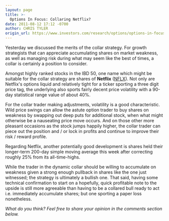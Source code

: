```yaml
---
layout: page
title: >-
  Options In Focus: Collaring Netflix?
date: 2011-08-12 17:12 -0700
author: CHRIS TYLER
origin_url: https://www.investors.com/research/options/options-in-focus-collaring-netflix/
---
```






Yesterday we discussed the merits of the collar strategy. For growth strategists that can appreciate accumulating shares on market weakness, as well as managing risk during what may seem like the best of times, a collar is certainly a position to consider.

  

Amongst highly ranked stocks in the IBD 50, one name which might be suitable for the collar strategy are shares of **Netflix** ([NFLX](https://research.investors.com/quote.aspx?symbol=NFLX)). Not only are Netflix's options liquid and relatively tight for a ticker sporting a three digit price tag, the underlying also sports fairly decent price volatility with a 90-day statistical range value of about 40%.

  

For the collar trader making adjustments, volatility is a good characteristic. Wild price swings can allow the astute option trader to buy shares on weakness by swapping out deep puts for additional stock, when what might otherwise be a nauseating price move occurs. And on those other more pleasant occasions as the stock jumps happily higher, the collar trader can piece out the position and / or lock in profits and continue to improve their risk / reward profile.

  

Regarding Netflix, another potentially good development is shares held their longer-term 200-day simple moving average this week after correcting roughly 25% from its all-time-highs.

  

While the trader in the dynamic collar should be willing to accumulate on weakness given a strong enough pullback in shares like the one just witnessed; the strategy is ultimately a bullish one. That said, having some technical confirmation to start on a hopefully, quick profitable note to the upside is still more agreeable than having to be a collared bull ready to act i.e. immediately accumulate shares; but one sporting a paper loss nonetheless.

  

*What do you think? Feel free to share your opinion in the comments section below.*





